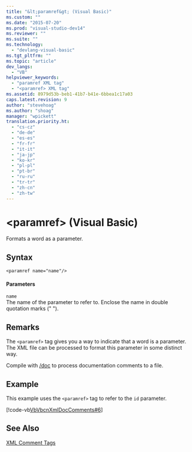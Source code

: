 ```yaml
---
title: "&lt;paramref&gt; (Visual Basic)"
ms.custom: ""
ms.date: "2015-07-20"
ms.prod: "visual-studio-dev14"
ms.reviewer: ""
ms.suite: ""
ms.technology: 
  - "devlang-visual-basic"
ms.tgt_pltfrm: ""
ms.topic: "article"
dev_langs: 
  - "VB"
helpviewer_keywords: 
  - "paramref XML tag"
  - "<paramref> XML tag"
ms.assetid: 8979d53b-beb1-41b7-b41e-6bbea1c17a03
caps.latest.revision: 9
author: "stevehoag"
ms.author: "shoag"
manager: "wpickett"
translation.priority.ht: 
  - "cs-cz"
  - "de-de"
  - "es-es"
  - "fr-fr"
  - "it-it"
  - "ja-jp"
  - "ko-kr"
  - "pl-pl"
  - "pt-br"
  - "ru-ru"
  - "tr-tr"
  - "zh-cn"
  - "zh-tw"
---
```

# &lt;paramref&gt; (Visual Basic)
Formats a word as a parameter.  
  
## Syntax  
  
```  
<paramref name="name"/>  
```  
  
#### Parameters  
 `name`  
 The name of the parameter to refer to. Enclose the name in double quotation marks (" ").  
  
## Remarks  
 The `<paramref>` tag gives you a way to indicate that a word is a parameter. The XML file can be processed to format this parameter in some distinct way.  
  
 Compile with [/doc](../../../visual-basic/reference/command-line-compiler/doc.md) to process documentation comments to a file.  
  
## Example  
 This example uses the `<paramref>` tag to refer to the `id` parameter.  
  
 [!code-vb[VbVbcnXmlDocComments#6](../../../visual-basic/language-reference/xmldoc/codesnippet/VisualBasic/paramref_1.vb)]  
  
## See Also  
 [XML Comment Tags](../../../visual-basic/language-reference/xmldoc/recommended-xml-tags-for-documentation-comments.md)